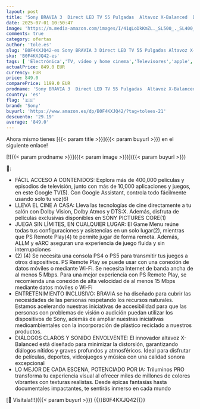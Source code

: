 ```yaml
---
layout: post
title: 'Sony BRAVIA 3  Direct LED TV 55 Pulgadas  Altavoz X-Balanced  Dolby Vision/Atmos  Google TV 2025  Apple AirPlay 2  Eco Dashboard 2  Menú del Juego 2  Smart TV  K55S32  55"  Negro'
date: 2025-07-01 10:50:47
image: 'https://m.media-amazon.com/images/I/41qLoDkKmZL._SL500_._SL400_.jpg'
comments: true
category: ofertas
author: 'tole.es'
slug: 'B0F4KXJQ42-es Sony BRAVIA 3 Direct LED TV 55 Pulgadas Altavoz X-Balanced...'
sku: 'B0F4KXJQ42-es'
tags: [ 'Electrónica','TV, vídeo y home cinema','Televisores','apple','sony','🇪🇸', ]
actualPrice: 849.0 EUR
currency: EUR
price: 849.0
comparePrice: 1199.0 EUR
prodname: 'Sony BRAVIA 3  Direct LED TV 55 Pulgadas  Altavoz X-Balanced  Dolby Vision/Atmos  Google TV 2025  Apple AirPlay 2  Eco Dashboard 2  Menú del Juego 2  Smart TV  K55S32  55"  Negro'
country: 'es'
flag: '🇪🇸'
brand: 'Sony'
buyurl: 'https://www.amazon.es/dp/B0F4KXJQ42/?tag=tolees-21'
descuento: '29.19'
average: '849.0'
---
```


Ahora mismo tienes [{{< param title >}}]({{< param buyurl >}}) en el siguiente enlace!

[![{{< param prodname >}}]({{< param image >}})]({{< param buyurl >}})

🔎:

- FÁCIL ACCESO A CONTENIDOS: Explora más de 400,000 películas y episodios de televisión, junto con más de 10,000 aplicaciones y juegos, en este Google TV(5). Con Google Assistant, controla todo fácilmente usando solo tu voz(6)
- LLEVA EL CINE A CASA: Lleva las tecnologías de cine directamente a tu salón con Dolby Vision, Dolby Atmos y DTS:X. Además, disfruta de películas exclusivas disponibles en SONY PICTURES CORE(1)
- JUEGA SIN LÍMITES, EN CUALQUIER LUGAR: El Game Menu reúne todas tus configuraciones y asistencias en un solo lugar(2), mientras que PS Remote Play(4) te permite jugar de forma remota. Además, ALLM y eARC aseguran una experiencia de juego fluida y sin interrupciones
- (2) (4) Se necesita una consola PS4 o PS5 para transmitir tus juegos a otros dispositivos. PS Remote Play se puede usar con una conexión de datos móviles o mediante Wi-Fi. Se necesita Internet de banda ancha de al menos 5 Mbps. Para una mejor experiencia con PS Remote Play, se recomienda una conexión de alta velocidad de al menos 15 Mbps mediante datos móviles o Wi-Fi
- ENTRETENIMIENTO INCLUSIVO: BRAVIA se ha diseñado para cubrir las necesidades de las personas respetando los recursos naturales. Estamos acelerando nuestras iniciativas de accesibilidad para que las personas con problemas de visión o audición puedan utilizar los dispositivos de Sony, además de ampliar nuestras iniciativas medioambientales con la incorporación de plástico reciclado a nuestros productos.
- DIÁLOGOS CLAROS Y SONIDO ENVOLVENTE: El innovador altavoz X-Balanced está diseñado para minimizar la distorsión, garantizando diálogos nítidos y graves profundos y atmosféricos. Ideal para disfrutar de películas, deportes, videojuegos y música con una calidad sonora excepcional
- LO MEJOR DE CADA ESCENA, POTENCIADO POR IA: Triluminos PRO transforma tu experiencia visual al ofrecer miles de millones de colores vibrantes con texturas realistas. Desde épicas fantasías hasta documentales impactantes, te sentirás inmerso en cada mundo

[🛒 Visítala!!!]({{< param buyurl >}})
{{<world>}}B0F4KXJQ42{{</world>}}
